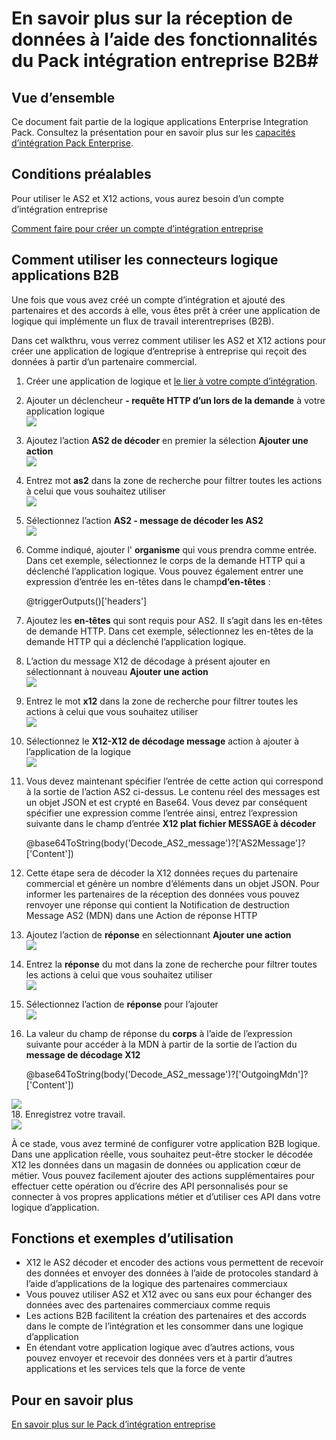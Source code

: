<properties 
    pageTitle="Création de solutions de B2B avec Pack d’intégration entreprise | Service d’application Microsoft Azure | Microsoft Azure" 
    description="En savoir plus sur la réception de données à l’aide des fonctionnalités du Pack intégration entreprise B2B" 
    services="logic-apps" 
    documentationCenter=".net,nodejs,java"
    authors="msftman" 
    manager="erikre" 
    editor="cgronlun"/>

<tags 
    ms.service="logic-apps" 
    ms.workload="integration" 
    ms.tgt_pltfrm="na" 
    ms.devlang="na" 
    ms.topic="article" 
    ms.date="07/08/2016" 
    ms.author="deonhe"/>

# <a name="learn-about-receiving-data-using-the-b2b-features-of-the-enterprise-integration-pack"></a>En savoir plus sur la réception de données à l’aide des fonctionnalités du Pack intégration entreprise B2B#

## <a name="overview"></a>Vue d’ensemble ##

Ce document fait partie de la logique applications Enterprise Integration Pack. Consultez la présentation pour en savoir plus sur les [capacités d’intégration Pack Enterprise](./app-service-logic-enterprise-integration-overview.md).

## <a name="prerequisites"></a>Conditions préalables ##

Pour utiliser le AS2 et X12 actions, vous aurez besoin d’un compte d’intégration entreprise

[Comment faire pour créer un compte d’intégration entreprise](./app-service-logic-enterprise-integration-accounts.md)

## <a name="how-to-use-the-logic-apps-b2b-connectors"></a>Comment utiliser les connecteurs logique applications B2B ##

Une fois que vous avez créé un compte d’intégration et ajouté des partenaires et des accords à elle, vous êtes prêt à créer une application de logique qui implémente un flux de travail interentreprises (B2B).

Dans cet walkthru, vous verrez comment utiliser les AS2 et X12 actions pour créer une application de logique d’entreprise à entreprise qui reçoit des données à partir d’un partenaire commercial.

1. Créer une application de logique et [le lier à votre compte d’intégration](./app-service-logic-enterprise-integration-accounts.md).  
2. Ajouter un déclencheur **- requête HTTP d’un lors de la demande** à votre application logique  
![](./media/app-service-logic-enterprise-integration-b2b/flatfile-1.png)  
3. Ajoutez l’action **AS2 de décoder** en premier la sélection **Ajouter une action**  
![](./media/app-service-logic-enterprise-integration-b2b/transform-2.png)  
4. Entrez mot **as2** dans la zone de recherche pour filtrer toutes les actions à celui que vous souhaitez utiliser  
![](./media/app-service-logic-enterprise-integration-b2b/b2b-5.png)  
6. Sélectionnez l’action **AS2 - message de décoder les AS2**  
![](./media/app-service-logic-enterprise-integration-b2b/b2b-6.png)  
7. Comme indiqué, ajouter l' **organisme** qui vous prendra comme entrée. Dans cet exemple, sélectionnez le corps de la demande HTTP qui a déclenché l’application logique. Vous pouvez également entrer une expression d’entrée les en-têtes dans le champ**d’en-têtes** :

    @triggerOutputs()['headers']

8. Ajoutez les **en-têtes** qui sont requis pour AS2. Il s’agit dans les en-têtes de demande HTTP. Dans cet exemple, sélectionnez les en-têtes de la demande HTTP qui a déclenché l’application logique.
9. L’action du message X12 de décodage à présent ajouter en sélectionnant à nouveau **Ajouter une action**  
![](./media/app-service-logic-enterprise-integration-b2b/b2b-9.png)   
10. Entrez le mot **x12** dans la zone de recherche pour filtrer toutes les actions à celui que vous souhaitez utiliser  
![](./media/app-service-logic-enterprise-integration-b2b/b2b-10.png)  
11. Sélectionnez le **X12-X12 de décodage message** action à ajouter à l’application de la logique  
![](./media/app-service-logic-enterprise-integration-b2b/b2b-as2message.png)  
12. Vous devez maintenant spécifier l’entrée de cette action qui correspond à la sortie de l’action AS2 ci-dessus. Le contenu réel des messages est un objet JSON et est crypté en Base64. Vous devez par conséquent spécifier une expression comme l’entrée ainsi, entrez l’expression suivante dans le champ d’entrée **X12 plat fichier MESSAGE à décoder**  

    @base64ToString(body('Decode_AS2_message')?['AS2Message']?['Content'])  

13. Cette étape sera de décoder la X12 données reçues du partenaire commercial et génère un nombre d’éléments dans un objet JSON. Pour informer les partenaires de la réception des données vous pouvez renvoyer une réponse qui contient la Notification de destruction Message AS2 (MDN) dans une Action de réponse HTTP  
14. Ajoutez l’action de **réponse** en sélectionnant **Ajouter une action**   
![](./media/app-service-logic-enterprise-integration-b2b/b2b-14.png)  
15. Entrez la **réponse** du mot dans la zone de recherche pour filtrer toutes les actions à celui que vous souhaitez utiliser  
![](./media/app-service-logic-enterprise-integration-b2b/b2b-15.png)  
16. Sélectionnez l’action de **réponse** pour l’ajouter  
![](./media/app-service-logic-enterprise-integration-b2b/b2b-16.png)  
17. La valeur du champ de réponse du **corps** à l’aide de l’expression suivante pour accéder à la MDN à partir de la sortie de l’action du **message de décodage X12**  

    @base64ToString(body('Decode_AS2_message')?['OutgoingMdn']?['Content'])  

![](./media/app-service-logic-enterprise-integration-b2b/b2b-17.png)  
18. Enregistrez votre travail.  
![](./media/app-service-logic-enterprise-integration-b2b/transform-5.png)  

À ce stade, vous avez terminé de configurer votre application B2B logique. Dans une application réelle, vous souhaitez peut-être stocker le décodée X12 les données dans un magasin de données ou application cœur de métier. Vous pouvez facilement ajouter des actions supplémentaires pour effectuer cette opération ou d’écrire des API personnalisés pour se connecter à vos propres applications métier et d’utiliser ces API dans votre logique d’application.

## <a name="features-and-use-cases"></a>Fonctions et exemples d’utilisation ##

- X12 le AS2 décoder et encoder des actions vous permettent de recevoir des données et envoyer des données à l’aide de protocoles standard à l’aide d’applications de la logique des partenaires commerciaux  
- Vous pouvez utiliser AS2 et X12 avec ou sans eux pour échanger des données avec des partenaires commerciaux comme requis
- Les actions B2B facilitent la création des partenaires et des accords dans le compte de l’intégration et les consommer dans une logique d’application  
- En étendant votre application logique avec d’autres actions, vous pouvez envoyer et recevoir des données vers et à partir d’autres applications et les services tels que la force de vente  

## <a name="learn-more"></a>Pour en savoir plus ##

[En savoir plus sur le Pack d’intégration entreprise](./app-service-logic-enterprise-integration-overview.md)  